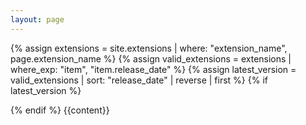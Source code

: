 ```yaml
---
layout: page
---
```


{% assign extensions = site.extensions | where: "extension_name", page.extension_name %}
{% assign valid_extensions = extensions | where_exp: "item", "item.release_date" %}
{% assign latest_version = valid_extensions | sort: "release_date" | reverse | first  %} {% if latest_version %}
<script> window.location.href = "{{ latest_version.url }}"; </script>
{% endif %}
{{content}}
